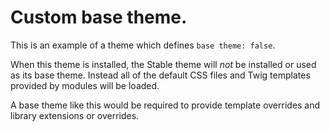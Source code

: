 # Custom base theme.

This is an example of a theme which defines `base theme: false`.

When this theme is installed, the Stable theme will _not_ be installed or used as its base theme. Instead all of the default CSS files and Twig templates provided by modules will be loaded.

A base theme like this would be required to provide template overrides and library extensions or overrides.
